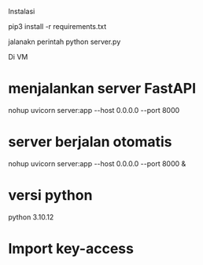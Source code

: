 Instalasi

pip3 install -r requirements.txt


jalanakn perintah python server.py


Di VM
# menjalankan server FastAPI
nohup uvicorn server:app --host 0.0.0.0 --port 8000 
# server berjalan otomatis
nohup uvicorn server:app --host 0.0.0.0 --port 8000 &
# versi python
python 3.10.12
# Import key-access
